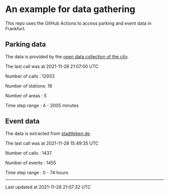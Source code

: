# An example for data gathering

This repo uses the GitHub Actions to access parking and event data in Frankfurt.

## Parking data
The data is provided by the [open data collection of the city](https://www.offenedaten.frankfurt.de/).

The last call was at 2021-11-28 21:07:00 UTC

Number of calls   : 12933

Number of stations:    18

Number of areas   :     5

Time step range   :     4 -  2005 minutes


## Event data
The data is extracted from [stadtleben.de](https://stadtleben.de/frankfurt/).

The last call was at 2021-11-28 15:49:35 UTC

Number of calls   : 1437

Number of events  : 1455

Time step range   :    0 -   74 hours


----

Last updated at 2021-11-28 21:07:32 UTC
